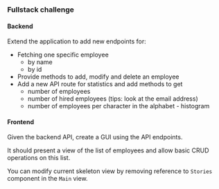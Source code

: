 ### Fullstack challenge

#### Backend

Extend the application to add new endpoints for:

- Fetching one specific employee
  - by name
  - by id
- Provide methods to add, modify and delete an employee
- Add a new API route for statistics and add methods to get
  - number of employees
  - number of hired employees (tips: look at the email address)
  - number of employees per character in the alphabet - histogram

#### Frontend

Given the backend API, create a GUI using the API endpoints. 

It should present a view of the list of employees and allow basic CRUD operations on this list.

You can modify current skeleton view by removing reference to `Stories` component in the `Main` view. 



